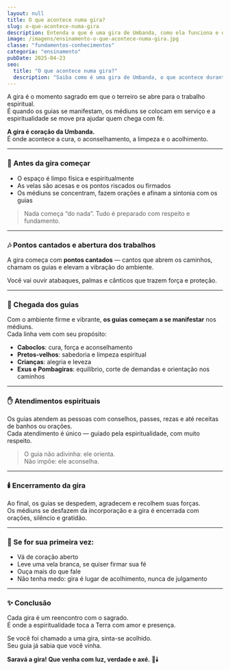 ```yaml
---
layout: null
title: O que acontece numa gira?
slug: o-que-acontece-numa-gira
description: Entenda o que é uma gira de Umbanda, como ela funciona e o que esperar ao participar desse momento espiritual.
image: /imagens/ensinamento-o-que-acontece-numa-gira.jpg
classe: "fundamentos-conhecimentos"
categoria: "ensinamento"
pubDate: 2025-04-23
seo:
  title: "O que acontece numa gira?"
  description: "Saiba como é uma gira de Umbanda, o que acontece durante os trabalhos espirituais e como participar com respeito e fé."
---
```

A gira é o momento sagrado em que o terreiro se abre para o trabalho espiritual.  
É quando os guias se manifestam, os médiuns se colocam em serviço e a espiritualidade se move pra ajudar quem chega com fé.

**A gira é coração da Umbanda.**  
É onde acontece a cura, o aconselhamento, a limpeza e o acolhimento.

---

### 🌿 Antes da gira começar

- O espaço é limpo física e espiritualmente
- As velas são acesas e os pontos riscados ou firmados
- Os médiuns se concentram, fazem orações e afinam a sintonia com os guias

> Nada começa “do nada”. Tudo é preparado com respeito e fundamento.

---

### 🎶 Pontos cantados e abertura dos trabalhos

A gira começa com **pontos cantados** — cantos que abrem os caminhos, chamam os guias e elevam a vibração do ambiente.

Você vai ouvir atabaques, palmas e cânticos que trazem força e proteção.

---

### 👣 Chegada dos guias

Com o ambiente firme e vibrante, **os guias começam a se manifestar** nos médiuns.  
Cada linha vem com seu propósito:

- **Caboclos**: cura, força e aconselhamento  
- **Pretos-velhos**: sabedoria e limpeza espiritual  
- **Crianças**: alegria e leveza  
- **Exus e Pombagiras**: equilíbrio, corte de demandas e orientação nos caminhos

---

### ✋ Atendimentos espirituais

Os guias atendem as pessoas com conselhos, passes, rezas e até receitas de banhos ou orações.  
Cada atendimento é único — guiado pela espiritualidade, com muito respeito.

> O guia não adivinha: ele orienta.  
> Não impõe: ele aconselha.

---

### 🕯️ Encerramento da gira

Ao final, os guias se despedem, agradecem e recolhem suas forças.  
Os médiuns se desfazem da incorporação e a gira é encerrada com orações, silêncio e gratidão.

---

### 🧿 Se for sua primeira vez:

- Vá de coração aberto  
- Leve uma vela branca, se quiser firmar sua fé  
- Ouça mais do que fale  
- Não tenha medo: gira é lugar de acolhimento, nunca de julgamento

---

### ✨ Conclusão

Cada gira é um reencontro com o sagrado.  
É onde a espiritualidade toca a Terra com amor e presença.

Se você foi chamado a uma gira, sinta-se acolhido.  
Seu guia já sabia que você vinha.

**Saravá a gira! Que venha com luz, verdade e axé.** 🌿🕯️
